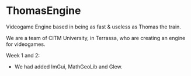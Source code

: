 # ThomasEngine
Videogame Engine based in being as fast &amp; useless as Thomas the train.


We are a team of CITM University, in Terrassa, who are creating an engine for videogames.

Week 1 and 2:
- We had added ImGui, MathGeoLib and Glew.
